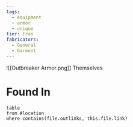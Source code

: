 ```yaml
---
tags:
  - equipment
  - armor
  - unique
tier: Iron
fabricators:
  - General
  - Garment
---
```

![[Outbreaker Armor.png]]
Themselves
# Found In
```dataview
table
from #location 
where contains(file.outlinks, this.file.link)
```
